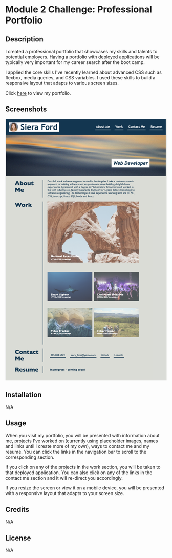 # Module 2 Challenge: Professional Portfolio

## Description

I created a professional portfolio that showcases my skills and talents to potential employers. Having a portfolio with deployed applications will be typically very important for my career search after the boot camp. 

I applied the core skills I've recently learned about advanced CSS such as flexbox, media queries, and CSS variables. I used these skills to build a responsive layout that adapts to various screen sizes. 

Click [here](https://sieraford.github.io/css-portfolio-project-siera/) to view my portfolio. 

## Screenshots

![Mobile](./assets/images/mobile.png)

## Installation

N/A

## Usage

 When you visit my portfolio, you will be presented with information about me, projects I've worked on (currently using placeholder images, names and links until I create more of my own), ways to contact me and my resume. You can click the links in the navigation bar to scroll to the corresponding section. 
 
 If you click on any of the projects in the work section,  you will be taken to that deployed application. You can also click on any of the links in the contact me section and it will re-direct you accordingly. 
 
 If you resize the screen or view it on a mobile device, you will be presented with a responsive layout that adapts to your screen size. 



## Credits

N/A

## License

N/A

